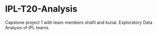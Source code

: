 # IPL-T20-Analysis
Capstone project 1 with team members shafil and kunal. Exploratory Data Analysis of IPL teams.
